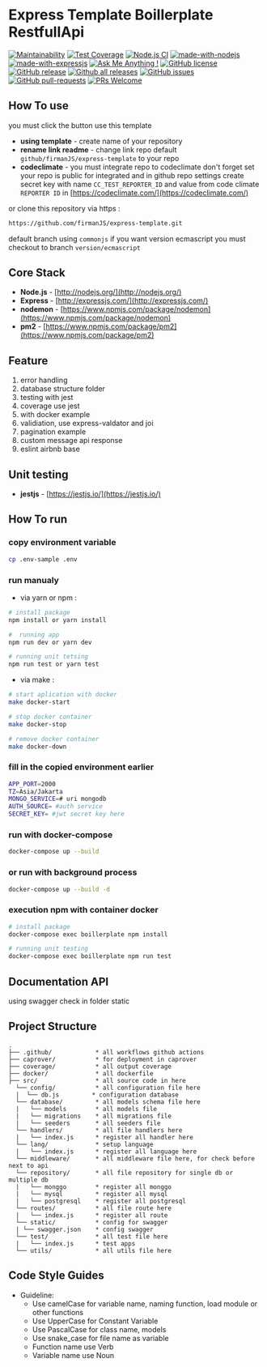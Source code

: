 # Express  Template Boillerplate RestfullApi
[![Maintainability](https://api.codeclimate.com/v1/badges/0dc437426c4b1f867461/maintainability)](https://codeclimate.com/github/firmanJS/express-template/maintainability)
[![Test Coverage](https://api.codeclimate.com/v1/badges/0dc437426c4b1f867461/test_coverage)](https://codeclimate.com/github/firmanJS/express-template/test_coverage)
[![Node.js CI](https://github.com/firmanJS/express-template/actions/workflows/node.js.yml/badge.svg)](https://github.com/firmanJS/express-template/actions/workflows/node.js.yml)
[![made-with-nodejs](https://img.shields.io/badge/Made%20with-Nodejs-1f425f.svg)](https://nodejs.org)
[![made-with-expressjs](https://img.shields.io/badge/Made%20with-Expressjs-1f425f.svg)](https://expressjs.com/)
[![Ask Me Anything !](https://img.shields.io/badge/Ask%20me-anything-1abc9c.svg)](https://github.com/firmanJS)
[![GitHub license](https://img.shields.io/github/license/Naereen/StrapDown.js.svg)](https://github.com/firmanJS/express-template/blob/master/LICENSE)
[![GitHub release](https://img.shields.io/github/release/firmanjs/express-template.svg)](https://github.com/firmanJS/express-template/releases)
[![Github all releases](https://img.shields.io/github/downloads/firmanjs/express-template/total.svg)](https://github.com/firmanJS/express-template/releases)
[![GitHub issues](https://img.shields.io/github/issues/firmanjs/express-template.svg)](https://github.com/firmanJS/express-template/issues/)
[![GitHub pull-requests](https://img.shields.io/github/issues-pr/firmanjs/express-template.svg)](https://github.com/firmanJS/express-template/pulls/)
[![PRs Welcome](https://img.shields.io/badge/PRs-welcome-brightgreen.svg?style=flat-square)](http://makeapullrequest.com)

## How To use
you must click the button use this template
- **using template** - create name of your repository
- **rename link readme** - change link repo default `github/firmanJS/express-template` to your repo
- **codeclimate** - you must integrate repo to codeclimate don't forget set your repo is public for integrated and in github repo settings create secret key with name `CC_TEST_REPORTER_ID` and value from code climate `REPORTER ID` in [https://codeclimate.com/](https://codeclimate.com/)

or clone this repository via https : 
```bash
https://github.com/firmanJS/express-template.git
```

default branch using `commonjs` if you want version ecmascript you must checkout to branch `version/ecmascript`

## Core Stack
- **Node.js** - [http://nodejs.org/](http://nodejs.org/)
- **Express** - [http://expressjs.com/](http://expressjs.com/)
- **nodemon** - [https://www.npmjs.com/package/nodemon](https://www.npmjs.com/package/nodemon)
- **pm2** - [https://www.npmjs.com/package/pm2](https://www.npmjs.com/package/pm2)

## Feature
1. error handling
1. database structure folder
1. testing with jest
1. coverage use jest
1. with docker example
1. validiation, use express-valdator and joi
1. pagination example
1. custom message api response
1. eslint airbnb base

## Unit testing
- **jestjs** - [https://jestjs.io/](https://jestjs.io/)

## How To run

### copy environment variable

```sh
cp .env-sample .env
```

### run manualy

* via yarn or npm :

```sh
# install package
npm install or yarn install

#  running app
npm run dev or yarn dev

# running unit tetsing
npm run test or yarn test
```

* via make :

```sh
# start aplication with docker
make docker-start 

# stop docker container
make docker-stop 

# remove docker container
make docker-down 
```

### fill in the copied environment earlier

```sh
APP_PORT=2000
TZ=Asia/Jakarta
MONGO_SERVICE=# uri mongodb
AUTH_SOURCE= #auth service
SECRET_KEY= #jwt secret key here
```

### run with docker-compose

```sh
docker-compose up --build
```

### or run with background process

```sh
docker-compose up --build -d
```
### execution npm with container docker
```sh
# install package
docker-compose exec boillerplate npm install

# running unit testing
docker-compose exec boillerplate npm run test
```

## Documentation API 
using swagger check in folder static

## Project Structure
```
.
├── .github/            * all workflows github actions
├── caprover/           * for deployment in caprover
├── coverage/           * all output coverage
├── docker/             * all dockerfile
├── src/                * all source code in here
  └── config/           * all configuration file here
  |  └── db.js         * configuration database
  └── database/         * all models schema file here
  |   └── models        * all models file
  |   └── migrations    * all migrations file
  |   └── seeders       * all seeders file
  └── handlers/         * all file handlers here
  |   └── index.js      * register all handler here
  └── lang/             * setup language
  |   └── index.js      * register all language here
  └── middleware/       * all middleware file here, for check before next to api
  └── repository/       * all file repository for single db or multiple db
  |   └── monggo        * register all monggo
  |   └── mysql         * register all mysql
  |   └── postgresql    * register all postgresql
  └── routes/           * all file route here
  |   └── index.js      * register all route
  └── static/           * config for swagger
  | └── swagger.json    * config swagger
  └── test/             * all test file here
  |   └── index.js      * test apps
  └── utils/            * all utils file here
```

## Code Style Guides
* Guideline:
  * Use camelCase for variable name, naming function, load module or other functions
  * Use UpperCase for Constant Variable
  * Use PascalCase for class name, models
  * Use snake_case for file name as variable
  * Function name use Verb
  * Variable name use Noun
